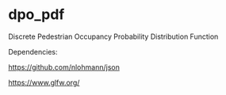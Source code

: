 # dpo_pdf
Discrete Pedestrian Occupancy Probability Distribution Function

Dependencies:

https://github.com/nlohmann/json

https://www.glfw.org/
